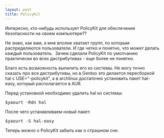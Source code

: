```yaml
--- 
layout: post
title: PolicyKit
---
```

Интересно, кто-нибудь использует PolicyKit для обеспечения безопасности на своем компьютере??

Не знаю, как вам, а мне вполне хватает групп, по которым распределяются пользователи. И где четко и понятно, что может делать каждый пользователь.  Зачем сделали PolicyKit по умолчанию практически во всех дистрибутивах - еще более не понятно.

Благо есть возможность выпилить его из системы. Не могу точно сказать про все дистрибутивы, но в Gentoo это делается пересборкой hal с USE="-policykit", а в archlinux достаточно установить пакет hal-easy, который располагается в AUR.
<!--more-->
Перед установкой необходимо удалить hal из системы:
<pre>$yaourt -Rdn hal</pre>

После чего устанавливаем новый пакет:
<pre>$yaourt -S hal-easy</pre>

Теперь можно о PolicyKit забыть как о страшном сне.
